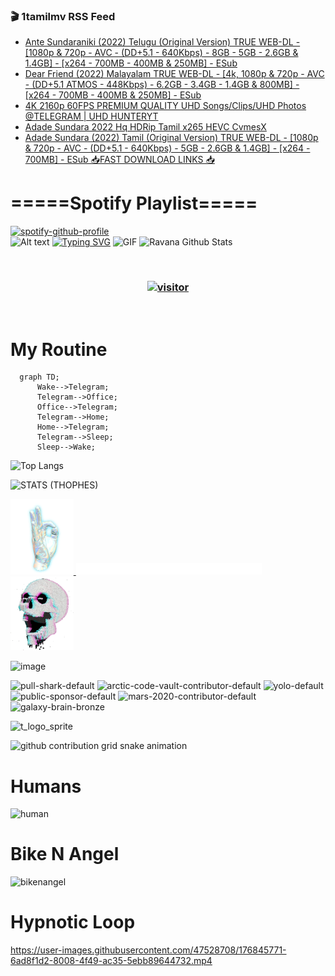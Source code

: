 ### 🎬 1tamilmv RSS Feed

<!-- BLOG-POST-LIST:START -->
- [Ante Sundaraniki &lpar;2022&rpar; Telugu &lpar;Original Version&rpar; TRUE WEB-DL - [1080p &amp; 720p - AVC - &lpar;DD+5.1 - 640Kbps&rpar; - 8GB - 5GB - 2.6GB &amp; 1.4GB] - [x264 - 700MB - 400MB &amp; 250MB] - ESub](https://www.1tamilmv.space/index.php?/forums/topic/165317-ante-sundaraniki-2022-telugu-original-version-true-web-dl-1080p-720p-avc-dd51-640kbps-8gb-5gb-26gb-14gb-x264-700mb-400mb-250mb-esub/&do=findComment&comment=330363)
- [Dear Friend &lpar;2022&rpar; Malayalam TRUE WEB-DL - [4k, 1080p &amp; 720p - AVC - &lpar;DD+5.1 ATMOS - 448Kbps&rpar; - 6.2GB - 3.4GB - 1.4GB &amp; 800MB] - [x264 - 700MB - 400MB &amp; 250MB] - ESub](https://www.1tamilmv.space/index.php?/forums/topic/165311-dear-friend-2022-malayalam-true-web-dl-4k-1080p-720p-avc-dd51-atmos-448kbps-62gb-34gb-14gb-800mb-x264-700mb-400mb-250mb-esub/&do=findComment&comment=330362)
- [4K 2160p 60FPS PREMIUM QUALITY UHD Songs/Clips/UHD Photos @TELEGRAM | UHD HUNTERYT](https://www.1tamilmv.space/index.php?/forums/topic/165284-4k-2160p-60fps-premium-quality-uhd-songsclipsuhd-photos-telegram-uhd-hunteryt/&do=findComment&comment=330361)
- [Adade Sundara 2022 Hq HDRip Tamil x265 HEVC CvmesX](https://www.1tamilmv.space/index.php?/forums/topic/165342-adade-sundara-2022-hq-hdrip-tamil-x265-hevc-cvmesx/&do=findComment&comment=330360)
- [Adade Sundara &lpar;2022&rpar; Tamil &lpar;Original Version&rpar; TRUE WEB-DL - [1080p &amp; 720p - AVC - &lpar;DD+5.1 - 640Kbps&rpar; - 5GB - 2.6GB &amp; 1.4GB] - [x264 - 700MB] - ESub 📥FAST DOWNLOAD LINKS 📥](https://www.1tamilmv.space/index.php?/forums/topic/165341-adade-sundara-2022-tamil-original-version-true-web-dl-1080p-720p-avc-dd51-640kbps-5gb-26gb-14gb-x264-700mb-esub-%F0%9F%93%A5fast-download-links-%F0%9F%93%A5/&do=findComment&comment=330359)
<!-- BLOG-POST-LIST:END -->

# =====Spotify Playlist=====
[![spotify-github-profile](https://spotify-github-profile.vercel.app/api/view?uid=31rfzgmuvvewegdlxvlev4ynz4vu&cover_image=true&theme=default&bar_color=53b14f&bar_color_cover=true)](https://ravana69.github.io/rss)
</br>
![Alt text](https://spotify-recently-played-readme.vercel.app/api?user=31rfzgmuvvewegdlxvlev4ynz4vu)
[![Typing SVG](https://readme-typing-svg.herokuapp.com?color=%2336BCF7&center=true&vCenter=true&multiline=true&height=81&lines=I+AM+RAVANA;CONTACT+ME+ON+TELEGRAM%3A+%40R4V4N4)](https://git.io/typing-svg)
<img align="centre" height="400px" width="490px" alt="GIF" src="https://github.com/ravana69/ravana69/blob/master/rvm.gif" />
![Ravana Github Stats](https://github-readme-stats.vercel.app/api?username=ravana69&&show_icons=true&theme=radical)

<br />
<h3 align="center"> <a href="https://t.me/r4v4n4"><img src="https://profile-counter.glitch.me/ravana69/count.svg" alt="visitor" width="600"></a> </h3>
</br>

<H1>My Routine</H1>

```mermaid
  graph TD;
      Wake-->Telegram;
      Telegram-->Office;
      Office-->Telegram;
      Telegram-->Home;
      Home-->Telegram;
      Telegram-->Sleep;
      Sleep-->Wake;
```
![Top Langs](https://github-readme-stats.vercel.app/api/top-langs/?username=ravana69&&show_icons=true&theme=radical)

![STATS (THOPHES)](https://github-profile-trophy.vercel.app/?username=ravana69&theme=gruvbox&margin-w=10&margin-h=15&column=8)
<br />
<p align="left">
    <a href="#">
        <img width="20%" src="./assets/images/hand.gif" alt="" />
    </a>
    <a href="#">
        <img width="59%" src="./assets/images/spacer.png" alt="" >
    </a>
    <a href="#">
        <img width="20%" src="./assets/images/skull.gif" alt="" />
    </a>
</p>


![image](https://user-images.githubusercontent.com/47528708/175298537-0623dc00-7b1a-4ec1-b5b1-71768763a234.png)

<img width="148" alt="pull-shark-default" src="https://user-images.githubusercontent.com/47528708/176419715-70981865-4dc6-489a-8a1a-06842db67b15.gif"> <img width="148" alt="arctic-code-vault-contributor-default" src="https://user-images.githubusercontent.com/47528708/175267501-e1fbbb8f-c2b2-4882-b865-2ac4debef26c.png"> <img width="148" alt="yolo-default" src="https://user-images.githubusercontent.com/47528708/175267654-281a1880-1129-4b7b-bf2f-de5dd2bc5afa.png"> <img width="148" alt="public-sponsor-default" src="https://user-images.githubusercontent.com/47528708/175268448-2e78cc75-fb25-4d76-bd22-7df520446b45.png"> <img width="148" alt="mars-2020-contributor-default" src="https://user-images.githubusercontent.com/47528708/175268475-de6d987a-3be9-4353-86a5-23b422559355.png"> <img width="148" alt="galaxy-brain-bronze" src="https://user-images.githubusercontent.com/47528708/176419717-e2fdca8b-0fdc-47dd-9511-a7ff52178a33.gif">

![t_logo_sprite](https://user-images.githubusercontent.com/47528708/175293007-21ff1792-1fca-4be3-bcae-12fdc3aa414f.svg)

![github contribution grid snake animation](https://raw.githubusercontent.com/ravana69/ravana69/output/github-contribution-grid-snake-dark.svg#gh-dark-mode-only)

# Humans
<img width="170" alt="human" src="https://user-images.githubusercontent.com/47528708/176413829-c142d478-1c96-4c3c-a2a4-2dd35374c335.gif">

# Bike N Angel
<img width="170" alt="bikenangel" src="https://user-images.githubusercontent.com/47528708/176616968-3a44f91e-8016-477c-9bb5-c4689a1adbee.gif">

# Hypnotic Loop

https://user-images.githubusercontent.com/47528708/176845771-6ad8f1d2-8008-4f49-ac35-5ebb89644732.mp4


